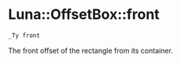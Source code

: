 # Luna::OffsetBox::front

```c++
_Ty front
```

The front offset of the rectangle from its container. 

